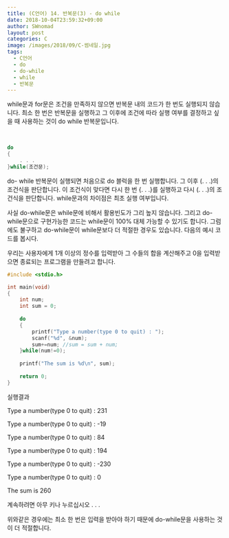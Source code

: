 ```yaml
---
title: (C언어) 14. 반복문(3) - do while
date: 2018-10-04T23:59:32+09:00
author: SWnomad
layout: post
categories: C
image: /images/2018/09/C-썸네일.jpg
tags:
  - C언어
  - do
  - do-while
  - while
  - 반복문
---
```


while문과 for문은 조건을 만족하지 않으면 반복문 내의 코드가 한 번도 실행되지 않습니다. 최소 한 번은 반복문을 실행하고 그 이후에 조건에 따라 실행 여부를 결정하고 싶을 때 사용하는 것이 do while 반복문입니다.

<br>

~~~ c
do
{
	. . .
}while(조건문);
~~~

do- while 반복문이 실행되면 처음으로 do 블럭을 한 번 실행합니다. 그 이후 (. . .)의 조건식을 판단합니다. 이 조건식이 맞다면 다시 한 번 {. . .}를 실행하고 다시 (. . .)의 조건식을 판단합니다. while문과의 차이점은 최초 실행 여부입니다.

사실 do-while문은 while문에 비해서 활용빈도가 그리 높지 않습니다. 그리고 do-while문으로 구현가능한 코드는 while문이 100% 대체 가능할 수 있기도 합니다. 그럼에도 불구하고 do-while문이 while문보다 더 적절한 경우도 있습니다. 다음의 예시 코드를 봅시다.

우리는 사용자에게 1개 이상의 정수를 입력받아 그 수들의 합을 계산해주고 0을 입력받으면 종료되는 프로그램을 만들려고 합니다.

~~~ c
#include <stdio.h>

int main(void)
{
    int num;
    int sum = 0;
    
    do
    {
        printf("Type a number(type 0 to quit) : ");
        scanf("%d", &num);
        sum+=num; //sum = sum + num;
    }while(num!=0);
    
    printf("The sum is %d\n", sum);
    
    return 0;
}
~~~

실행결과

Type a number(type 0 to quit) : 231

Type a number(type 0 to quit) : -19

Type a number(type 0 to quit) : 84

Type a number(type 0 to quit) : 194

Type a number(type 0 to quit) : -230

Type a number(type 0 to quit) : 0

The sum is 260

계속하려면 아무 키나 누르십시오 . . .

위와같은 경우에는 최소 한 번은 입력을 받아야 하기 때문에 do-while문을 사용하는 것이 더 적절합니다.